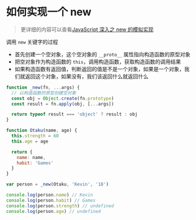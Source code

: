 # 如何实现一个 new

> 更详细的内容可以查看[JavaScript 深入之 new 的模拟实现](https://github.com/mqyqingfeng/Blog/issues/13)

调用 `new` 关键字的过程

- 首先创建一个空对象，这个空对象的 `__proto__` 属性指向构造函数的原型对象
- 把空对象作为构造函数的 `this`，调用构造函数，获取构造函数的调用结果
- 如果构造函数有返回值，判断返回的值是不是一个对象，如果是一个对象，我们就返回这个对象，如果没有，我们该返回什么就返回什么

```js
function _new(fn, ...args) {
  // 以构造函数的原型创建空对象
  const obj = Object.create(fn.prototype)
  const result = fn.apply(obj, [...args])

  return typeof result === 'object' ? result : obj
}

function Otaku(name, age) {
  this.strength = 60
  this.age = age

  return {
    name: name,
    habit: 'Games'
  }
}

var person = _new(Otaku, 'Kevin', '18')

console.log(person.name) // Kevin
console.log(person.habit) // Games
console.log(person.strength) // undefined
console.log(person.age) // undefined
```
